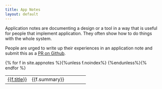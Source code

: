 ```yaml
---
title: App Notes
layout: default
---
```

Application notes are documenting a design or a tool in a way that is useful for people that implement application. They often show how to do things with the whole system. 

People are urged to write up their experiences in an application note and submit this as a [PR on Github].

<table>
	<colgroup>
		<col style="width:30%">
		<col style="width:70%">
	</colgroup>
{% for f in site.appnotes %}{%unless f.noindex%}<tr>
	<td><a href="{{f.url}}">{{f.title}}</a></td><td> {{f.summary}}</td>
</tr>
{%endunless%}{% endfor %}

</table>

[PR on Github]: https://github.com/osgi/osgi.enroute.site/pulls
